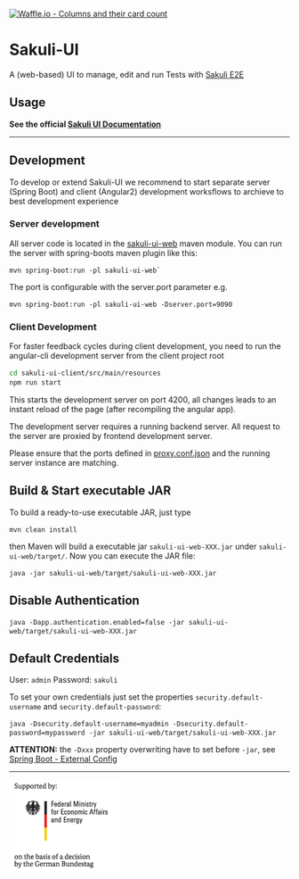 [![Waffle.io - Columns and their card count](https://badge.waffle.io/ConSol/sakuli-ui.svg?columns=all)](https://waffle.io/ConSol/sakuli-ui)

# Sakuli-UI

A (web-based) UI to manage, edit and run Tests with [Sakuli E2E](https://github.com/ConSol/sakuli)

## Usage

**See the official [Sakuli UI Documentation](consol.github.io/sakuli/latest/index.html#sakuli-ui)**

---

## Development 

To develop or extend Sakuli-UI we recommend to start separate server (Spring Boot) and client (Angular2) development worksflows to archieve to best development experience

### Server development

All server code is located in the [sakuli-ui-web](./sakuli-ui-web) maven module. You can run the server with spring-boots maven plugin like this:

    mvn spring-boot:run -pl sakuli-ui-web`

The port is configurable with the server.port parameter e.g.

    mvn spring-boot:run -pl sakuli-ui-web -Dserver.port=9090

### Client Development 

For faster feedback cycles during client development, you need to run the angular-cli development server from the client project root

``` bash
cd sakuli-ui-client/src/main/resources
npm run start
```

This starts the development server on port 4200, all changes leads to an instant reload of the page (after recompiling the angular app).

The development server requires a running backend server. All request to the server are proxied by frontend development server.

Please ensure that the ports defined in [proxy.conf.json](sakuli-ui-client/src/main/resources/proxy.conf.json) and the running server instance are matching.


## Build & Start executable JAR

To build a ready-to-use executable JAR, just type

    mvn clean install
    
then Maven will build a executable jar `sakuli-ui-web-XXX.jar` under `sakuli-ui-web/target/`. Now you can execute the JAR file:

    java -jar sakuli-ui-web/target/sakuli-ui-web-XXX.jar
   
## Disable Authentication

    java -Dapp.authentication.enabled=false -jar sakuli-ui-web/target/sakuli-ui-web-XXX.jar

    
## Default Credentials

User: `admin`
Password: `sakuli`

To set your own credentials just set the properties `security.default-username` and `security.default-password`:

    java -Dsecurity.default-username=myadmin -Dsecurity.default-password=mypassword -jar sakuli-ui-web/target/sakuli-ui-web-XXX.jar

**ATTENTION:** the `-Dxxx` property overwriting have to set before `-jar`, see [Spring Boot - External Config](https://docs.spring.io/spring-boot/docs/current/reference/html/boot-features-external-config.html)

- - -

![Supported by Federal Ministry for Economic Affairs and Energy](https://github.com/ConSol/sakuli/raw/master/docs/images/bmi_logo_eng.png)
